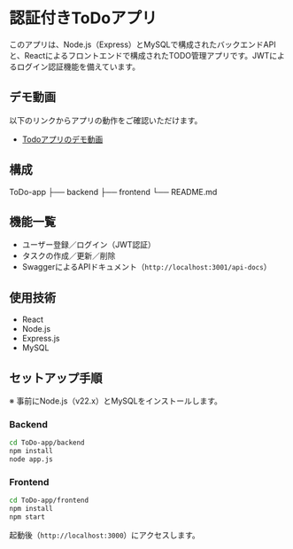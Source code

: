 # 認証付きToDoアプリ

このアプリは、Node.js（Express）とMySQLで構成されたバックエンドAPIと、Reactによるフロントエンドで構成されたTODO管理アプリです。JWTによるログイン認証機能を備えています。

## デモ動画
以下のリンクからアプリの動作をご確認いただけます。

- [Todoアプリのデモ動画](https://drive.google.com/file/d/1ykmnTIuxI9tMvJBRJGHxy1Wb8q9CzMNn/view?usp=drive_link)

## 構成
ToDo-app
├── backend
├── frontend
└── README.md

##  機能一覧
- ユーザー登録／ログイン（JWT認証）
- タスクの作成／更新／削除
- SwaggerによるAPIドキュメント（`http://localhost:3001/api-docs`）

##  使用技術
- React
- Node.js
- Express.js
- MySQL

##  セットアップ手順
※ 事前にNode.js（v22.x）とMySQLをインストールします。
###  Backend
```bash
cd ToDo-app/backend
npm install
node app.js
```
###  Frontend
```bash
cd ToDo-app/frontend
npm install
npm start
```
起動後（`http://localhost:3000`）にアクセスします。
